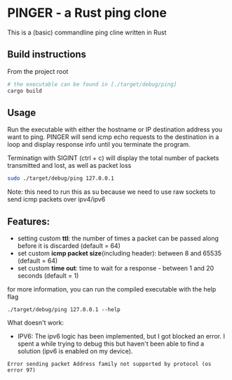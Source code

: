 # PINGER - a Rust ping clone
This is a (basic) commandline ping cline written in Rust

## Build instructions
From the project root
```bash
# the executable can be found in [./target/debug/ping]
cargo build
```

## Usage
Run the executable with either the hostname or IP destination address you want to ping.
PINGER will send icmp echo requests to the destination in a loop and display response info until you terminate the program. 

Terminatign with SIGINT (ctrl + c) will display the total number of packets transmitted and lost, as well as packet loss

```bash
sudo ./target/debug/ping 127.0.0.1
```
Note: this need to run this as su because we need to use raw sockets to send icmp packets over ipv4/ipv6


## Features:
- setting custom **ttl**: the number of times a packet can be passed along before it is discarded (default = 64)
- set custom **icmp packet size**(including header): between 8 and 65535 (default = 64)
- set custom **time out**: time to wait for a response - between 1 and 20 seconds (default = 1) 

for more information, you can run the compiled executable with the help flag
```
./target/debug/ping 127.0.0.1 --help
```

What doesn't work:
- IPV6: The ipv6 logic has been implemented, but I got blocked an error. I spent a while trying to debug this but haven't been able to find a solution (ipv6 is enabled on my device).
```
Error sending packet Address family not supported by protocol (os error 97)
```